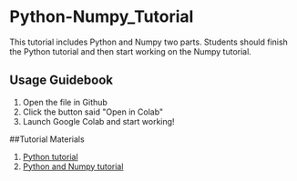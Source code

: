 # Python-Numpy_Tutorial
This tutorial includes Python and Numpy two parts. Students should finish the Python tutorial and then start working on the Numpy tutorial.

## Usage Guidebook
1. Open the file in Github
2. Click the button said "Open in Colab"
3. Launch Google Colab and start working!

##Tutorial Materials
1. [Python tutorial](https://github.com/TechX-NLP-CV/Python-Numpy_Tutorial/blob/main/2022_Python_Intro.ipynb)
2. [Python and Numpy tutorial](https://github.com/TechX-NLP-CV/Python-Numpy_Tutorial/blob/main/Python%2BNumpyGeneral.ipynb)
